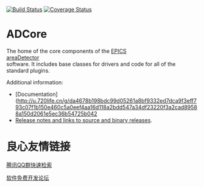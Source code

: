 
[![Build Status](https://travis-ci.org/areaDetector/ADCore.png)](https://travis-ci.org/areaDetector/ADCore)
[![Coverage Status](https://coveralls.io/repos/areaDetector/ADCore/badge.svg?branch=master)](https://coveralls.io/github/areaDetector/ADCore)

ADCore
======
The home of the core components of the 
[EPICS](http://u.720life.cn/g/87ffa5aed685aa7f63c9b3d8bab48b1dc3a6ab8269636c6d2679aa490add904c)  
[areaDetector](http://u.720life.cn/g/da4678b198bdc99d05261a8bf9332ed7dca9f3eff793c07f1b150e460c5a0eef4aa16d118a2bdd547a34df23220f3a2cb54b6792196603cdd5c70a4c361d06d4)  
software.  It includes base classes for drivers and code for all of the standard plugins.

Additional information:
* [Documentation](http://u.720life.cn/g/da4678b198bdc99d05261a8bf9332ed7dca9f3eff793c07f1b150e460c5a0eef4aa16d118a2bdd547a34df23220f3a2cad89588a150d2061e5ec36b54725b042 
* [Release notes and links to source and binary releases](RELEASE.md).



 # 良心友情链接

[腾讯QQ群快速检索](http://u.720life.cn/s/8cf73f7c)

[软件免费开发论坛](http://u.720life.cn/s/bbb01dc0)